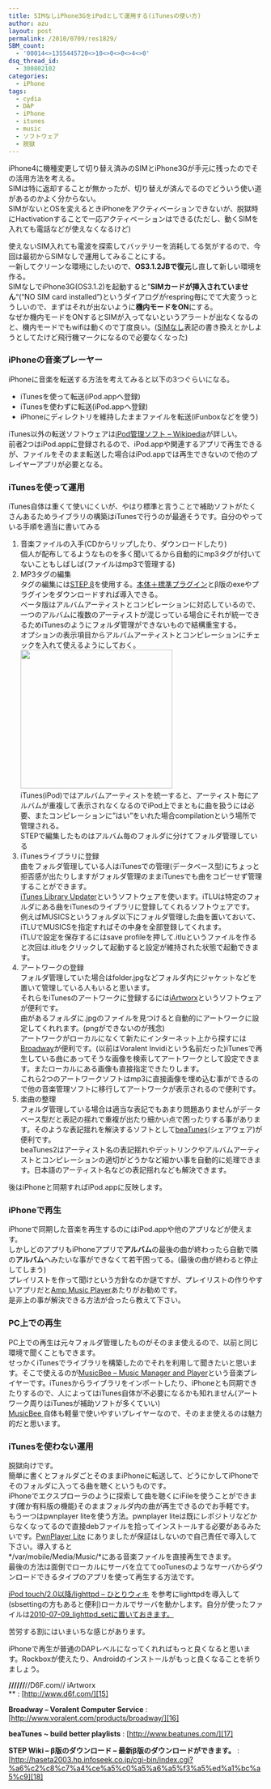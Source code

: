 ```yaml
---
title: SIMなしiPhone3GをiPodとして運用する(iTunesの使い方)
author: azu
layout: post
permalink: /2010/0709/res1829/
SBM_count:
  - '00014<>1355445720<>10<>0<>0<>4<>0'
dsq_thread_id:
  - 300802102
categories:
  - iPhone
tags:
  - cydia
  - DAP
  - iPhone
  - itunes
  - music
  - ソフトウェア
  - 脱獄
---
```

iPhone4に機種変更して切り替え済みのSIMとiPhone3Gが手元に残ったのでその活用方法を考える。  
SIMは特に返却することが無かったが、切り替えが済んでるのでどういう使い道があるのかよく分からない。  
SIMがないとOSを変えるときiPhoneをアクティベーションできないが、脱獄時にHactivationすることで一応アクティベーションはできる(ただし、動くSIMを入れても電話などが使えなくなるけど)

使えないSIM入れても電波を探索してバッテリーを消耗してる気がするので、今回は最初からSIMなしで運用してみることにする。  
一新してクリーンな環境にしたいので、**OS3.1.2JBで復元**し直して新しい環境を作る。  
SIMなしでiPhone3G(OS3.1.2)を起動すると&#8221;**SIMカードが挿入されていません**&#8220;(&#8220;NO SIM card installed&#8221;)というダイアログがrespring毎にでて大変うっとうしいので、まずはそれが出ないように**機内モードをON**にする。  
なぜか機内モードをONするとSIMが入ってないというアラートが出なくなるのと、機内モードでもwifiは動くので丁度良い。([SIMなし][1]表記の書き換えとかしようとしてたけど飛行機マークになるので必要なくなった)

### iPhoneの音楽プレーヤー

iPhoneに音楽を転送する方法を考えてみると以下の3つぐらいになる。

*   iTunesを使って転送(iPod.appへ登録)
*   iTunesを使わずに転送(iPod.appへ登録)
*   iPhoneにディレクトリを維持したままファイルを転送(iFunboxなどを使う)

iTunes以外の転送ソフトウェアは[iPod管理ソフト &#8211; Wikipedia][2]が詳しい。  
前者2つはiPod.appに登録されるので、iPod.appや関連するアプリで再生できるが、ファイルをそのまま転送した場合はiPod.appでは再生できないので他のプレイヤーアプリが必要となる。

### iTunesを使って運用

iTunes自体は重くて使いにくいが、やはり標準と言うことで補助ソフトがたくさんあるためライブラリの構築はiTunesで行うのが最適そうです。自分のやっている手順を適当に書いてみる

1.  音楽ファイルの入手(CDからリップしたり、ダウンロードしたり)  
    個人が配布してるようなものを多く聞いてるから自動的にmp3タグが付いてないこともしばしば(ファイルはmp3で管理する)
2.  MP3タグの編集  
    タグの編集には[STEP β][3]を使用する。[本体＋標準プラグイン][4]とβ版のexeやプラグインをダウンロードすれば導入できる。  
    ベータ版はアルバムアーティストとコンピレーションに対応しているので、一つのアルバムに複数のアーティストが混じっている場合にそれが統一できるためiTunesのようにフォルダ管理ができないもので結構重宝する。  
    オプションの表示項目からアルバムアーティストとコンピレーションにチェックを入れて使えるようにしておく。  
    [<img class="alignnone size-medium wp-image-1836" title="ss-2010-07-09-1" src="http://efcl.info/wp-content/uploads/2010/07/ss-2010-07-09-1-300x274.png" alt="" width="300" height="274" />][5]  
    iTunes(iPod)ではアルバムアーティストを統一すると、アーティスト毎にアルバムが重複して表示されなくなるのでiPod上でまともに曲を扱うには必要、またコンピレーションに&#8221;はい&#8221;をいれた場合compilationという場所で管理される。  
    STEPで編集したものはアルバム毎のフォルダに分けてフォルダ管理している
3.  iTunesライブラリに登録  
    曲をフォルダ管理している人はiTunesでの管理(データベース型)にちょっと拒否感が出たりしますがフォルダ管理のままiTunesでも曲をコピーせず管理することができます。  
    [iTunes Library Updater][6]というソフトウェアを使います。iTLUは特定のフォルダにある曲をiTunesのライブラリに登録してくれるソフトウェアです。  
    例えばMUSICSというフォルダ以下にフォルダ管理した曲を置いておいて、iTLUでMUSICSを指定すればその中身を全部登録してくれます。  
    iTLUで設定を保存するにはsave profileを押して.itluというファイルを作ると次回は.itluをクリックして起動すると設定が維持された状態で起動できます。
4.  アートワークの登録  
    フォルダ管理していた場合はfolder.jpgなどフォルダ内にジャケットなどを置いて管理している人もいると思います。  
    それらをiTunesのアートワークに登録するには[iArtworx][7]というソフトウェアが便利です。  
    曲があるフォルダに.jpgのファイルを見つけると自動的にアートワークに設定してくれれます。(pngができないのが残念)  
    アートワークがローカルになくて新たにインターネット上から探すには[Broadway][8]が便利です。(以前はVoralent Invidiという名前だった)iTunesで再生している曲にあってそうな画像を検索してアートワークとして設定できます。またローカルにある画像も直接指定できたりします。  
    これら2つのアートワークソフトはmp3に直接画像を埋め込む事ができるので他の音楽管理ソフトに移行してアートワークが表示されるので便利です。
5.  楽曲の整理  
    フォルダ管理している場合は適当な表記でもあまり問題ありませんがデータベース型だと表記の揺れで重複が出たり細かい点で困ったりする事があります。そのような表記揺れを解決するソフトとして[beaTunes][9](シェアウェア)が便利です。  
    beaTunes2はアーティスト名の表記揺れやデットリンクやアルバムアーティストとコンピレーションの適切がどうかなど細かい事を自動的に処理できます。日本語のアーティスト名などの表記揺れなども解決できます。

後はiPhoneと同期すればiPod.appに反映します。

### iPhoneで再生

iPhoneで同期した音楽を再生するのにはiPod.appや他のアプリなどが使えます。  
しかしどのアプリもiPhoneアプリで**アルバム**の最後の曲が終わったら自動で隣の**アルバム**へみたいな事ができなくて若干困ってる。(最後の曲が終わると停止してしまう)  
プレイリストを作って聞けという方針なのか謎ですが、プレイリストの作りやすいアプリだと[Amp Music Player][10]あたりがお勧めです。  
是非上の事が解決できる方法が合ったら教えて下さい。

### PC上での再生

PC上での再生は元々フォルダ管理したものがそのまま使えるので、以前と同じ環境で聞くこともできます。  
せっかくiTunesでライブラリを構築したのでそれを利用して聞きたいと思います。そこで使えるのが[MusicBee &#8211; Music Manager and Player][11]という音楽プレイヤーです。iTunesからライブラリをインポートしたり、iPhoneとも同期できたりするので、人によってはiTunes自体が不必要になるかも知れません(アートワーク周りはiTunesが補助ソフトが多くていい)  
[MusicBee ][11]自体も軽量で使いやすいプレイヤーなので、そのまま使えるのは魅力的だと思います。

### iTunesを使わない運用

脱獄向けです。  
簡単に書くとフォルダごとそのままiPhoneに転送して、どうにかしてiPhoneでそのフォルダに入ってる曲を聴くというものです。  
iPhoneでエクスプローラのように探索して曲を聴くにiFileを使うことができます(確か有料版の機能)そのままフォルダ内の曲が再生できるのでお手軽です。  
もう一つはpwnplayer liteを使う方法。pwnplayer liteは既にレポジトリなどからなくなってるので直接debファイルを拾ってインストールする必要があるみたいです。[PwnPlayer Lite][12] にありましたが保証はしないので自己責任で導入して下さい。導入すると  
*/var/mobile/Media/Music/*にある音楽ファイルを直接再生できます。  
最後の方法は面倒でローカルにサーバを立ててooTunesのようなサーバからダウンロードできるタイプのアプリを使って再生する方法です。

[iPod touch/2.0以降/lighttpd &#8211; ひとりウィキ][13] を参考にlighttpdを導入して(sbsettingの方もあると便利)ローカルでサーバを動かします。自分が使ったファイルは[2010-07-09\_lighttpd\_setに置いておきます。][14]

苦労する割にはいまいちな感じがあります。

iPhoneで再生が普通のDAPレベルになってくれればもっと良くなると思います。Rockboxが使えたり、Androidのインストールがもっと良くなることを祈りましょう。

**//////**//D6F.com// iArtworx  
**
:   [http://www.d6f.com/][15]

**Broadway &#8211; Voralent Computer Service**
:   [http://www.voralent.com/products/broadway/][16]

**beaTunes ~ build better playlists**
:   [http://www.beatunes.com/][17]

**STEP Wiki &#8211; β版のダウンロード &#8211; 最新β版のダウンロードができます。**
:   [http://haseta2003.hp.infoseek.co.jp/cgi-bin/index.cgi?%a6%c2%c8%c7%a4%ce%a5%c0%a5%a6%a5%f3%a5%ed%a1%bc%a5%c9][18]

<div id="_mcePaste" style="position: absolute; left: -10000px; top: 0px; width: 1px; height: 1px; overflow: hidden;">
  <h3 class="r">
    <a class="l" onmousedown="return rwt(this,'','','','1','AFQjCNH7C9DrKx6wyetcXqNbAk3lAJSXgw','MJq5RKweu_SQs0wadBvc-g','0CBgQFjAA')" href="http://www.hackint0sh.org/f207/93231.htm" target="_blank"><em>Hactivation</em></a>
  </h3>
</div>

 [1]: http://twitter.com/azu_re/status/17583551461
 [2]: http://ja.wikipedia.org/wiki/IPod%E7%AE%A1%E7%90%86%E3%82%BD%E3%83%95%E3%83%88
 [3]: http://haseta2003.hp.infoseek.co.jp/cgi-bin/index.cgi?%a6%c2%c8%c7%a4%ce%a5%c0%a5%a6%a5%f3%a5%ed%a1%bc%a5%c9
 [4]: http://haseta2003.hp.infoseek.co.jp/cgi-bin/index.cgi?%a5%c0%a5%a6%a5%f3%a5%ed%a1%bc%a5%c9
 [5]: http://efcl.info/wp-content/uploads/2010/07/ss-2010-07-09-1.png
 [6]: http://itlu.ownz.ch/wordpress
 [7]: http://www.d6f.com/
 [8]: http://www.voralent.com/products/broadway/
 [9]: http://www.beatunes.com/
 [10]: http://appshopper.com/music/amp-music-player
 [11]: http://www.getmusicbee.com/
 [12]: http://ipod-touch-max.ru/cydia/index.php?cat=package&id=5933
 [13]: http://kitta.jf.land.to/index.cgi?page=iPod+touch%2F2.0%B0%CA%B9%DF%2Flighttpd
 [14]: http://efcl.info/wp-content/uploads/2010/07/2010-07-09_lighttpd_set.zip
 [15]: http://www.d6f.com/ "//////**//D6F.com//"
 [16]: http://www.voralent.com/products/broadway/ "Broadway - Voralent Computer Service"
 [17]: http://www.beatunes.com/ "beaTunes ~ build better playlists"
 [18]: http://haseta2003.hp.infoseek.co.jp/cgi-bin/index.cgi?%a6%c2%c8%c7%a4%ce%a5%c0%a5%a6%a5%f3%a5%ed%a1%bc%a5%c9 "STEP Wiki - β版のダウンロード - 最新β版のダウンロードができます。"